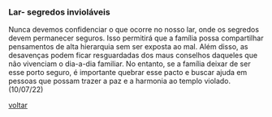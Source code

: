 ### Lar- segredos invioláveis

Nunca devemos confidenciar o que ocorre no nosso lar, onde os segredos devem permanecer seguros. Isso permitirá que a família possa compartilhar pensamentos de alta hierarquia sem ser exposta ao mal. Além disso, as desavenças podem ficar resguardadas dos maus conselhos daqueles que não vivenciam o dia-a-dia familiar. No entanto, se a família deixar de ser esse porto seguro, é importante quebrar esse pacto e buscar ajuda em pessoas que possam trazer a paz e a harmonia ao templo violado. (10/07/22)

[voltar](./)